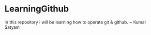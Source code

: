 # LearningGithub
In this repository i will be learning how to operate git &amp; github.
~ Kumar Satyam

